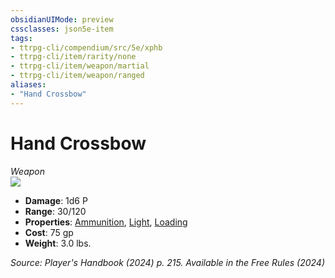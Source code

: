 ```yaml
---
obsidianUIMode: preview
cssclasses: json5e-item
tags:
- ttrpg-cli/compendium/src/5e/xphb
- ttrpg-cli/item/rarity/none
- ttrpg-cli/item/weapon/martial
- ttrpg-cli/item/weapon/ranged
aliases: 
- "Hand Crossbow"
---
```

# Hand Crossbow
*Weapon*  
![](3-Mechanics/CLI/items/img/hand-crossbow.webp#right)

- **Damage**: 1d6 P
- **Range**: 30/120
- **Properties**: [Ammunition](3-Mechanics/CLI/rules/item-properties.md#Ammunition), [Light](3-Mechanics/CLI/rules/item-properties.md#Light), [Loading](3-Mechanics/CLI/rules/item-properties.md#Loading)
- **Cost**: 75 gp
- **Weight**: 3.0 lbs.

*Source: Player's Handbook (2024) p. 215. Available in the Free Rules (2024)*